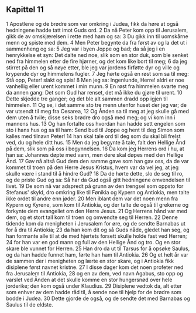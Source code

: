 ## Kapittel 11

1 Apostlene og de brødre som var omkring i Judea, fikk da høre at også hedningene hadde tatt imot Guds ord.
2 Da nå Peter kom opp til Jerusalem, gikk de av omskjærelsen i rette med ham og sa:
3 Du gikk inn til uomskårne menn og spiste med dem.
4 Men Peter begynte da fra først av og la det ut i sammenheng og sa:
5 Jeg var i byen Joppe og bad; da så jeg i en henrykkelse et syn: Det dalte ned noe, slik som en stor duk, som ble senket ned fra himmelen etter de fire hjørner, og det kom like bort til meg;
6 da jeg stirret på den og så nøye etter, ble jeg var jordens firføtte dyr og ville og krypende dyr og himmelens fugler.
7 Jeg hørte også en røst som sa til meg: Stå opp, Peter! slakt og spis!
8 Men jeg sa: Ingenlunde, Herre! aldri er noe vanhellig eller urent kommet i min munn.
9 En røst fra himmelen svarte meg da annen gang: Det som Gud har renset, det må ikke du gjøre til urent.
10 Dette skjedde tre ganger; og det ble alt sammen dradd opp igjen til himmelen.
11 Og se, i det samme sto tre menn utenfor huset der jeg var; de var utsendt til meg fra Cesarea,
12 Og Ånden sa til meg at jeg skulle gå med dem uten å tvile; disse seks brødre dro også med meg; og vi kom inn i mannens hus.
13 Og han fortalte oss hvordan han hadde sett engelen som sto i hans hus og sa til ham: Send bud til Joppe og hent til deg Simon som kalles med tilnavn Peter!
14 han skal tale ord til deg som du skal bli frelst ved, du og hele ditt hus.
15 Men da jeg begynte å tale, falt den Hellige Ånd på dem, slik som på oss i begynnelsen.
16 Da kom jeg Herrens ord i hu, at han sa: Johannes døpte med vann, men dere skal døpes med den Hellige Ånd.
17 Gav nå altså Gud dem den samme gave som han gav oss, da de var kommet til troen på den Herre Jesus Kristus, hvem var da vel jeg, at jeg skulle være i stand til å hindre Gud?
18 Da de hørte dette, slo de seg til ro, og de priste Gud og sa: Så har da Gud også gitt hedningene omvendelsen til livet.
19 De som nå var adspredt på grunn av den trengsel som oppsto for Stefanus' skyld, dro omkring like til Fønikia og Kypern og Antiokia, men talte ikke ordet til andre enn jøder.
20 Men iblant dem var det noen menn fra Kypern og Kyrene, som kom til Antiokia, og der talte de også til grekerne og forkynte dem evangeliet om den Herre Jesus.
21 Og Herrens hånd var med dem, og et stort tall kom til troen og omvendte seg til Herren.
22 Denne tidende kom da menigheten i Jerusalem for øre, og de sendte Barnabas ut for å dra til Antiokia;
23 da han kom dit og så Guds nåde, gledet han seg, og han formante alle til at de med hjertets forsett skulle holde fast ved Herren;
24 for han var en god mann og full av den Hellige Ånd og tro. Og en stor skare ble vunnet for Herren.
25 Han dro da ut til Tarsus for å opsøke Saulus, og da han hadde funnet ham, førte han ham til Antiokia.
26 Og et helt år var de sammen der i menigheten og lærte en stor skare, og i Antiokia fikk disiplene først navnet kristne.
27 I disse dager kom det noen profeter ned fra Jerusalem til Antiokia,
28 og en av dem, ved navn Agabus, sto opp og varslet ved Ånden at det skulle komme en stor hungersnød over hele jorderike; den kom også under Klaudius.
29 Disiplene vedtok da, alt etter som enhver av dem hadde råd til, å sende noe til hjelp for de brødre som bodde i Judea.
30 Dette gjorde de også, og de sendte det med Barnabas og Saulus til de eldste.
